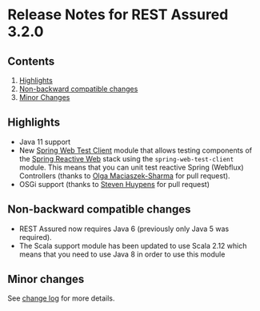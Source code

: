 # Release Notes for REST Assured 3.2.0 #

## Contents
1. [Highlights](#highlights)
1. [Non-backward compatible changes](#non-backward-compatible-changes)
1. [Minor Changes](#minor-changes)

## Highlights
* Java 11 support
* New [Spring Web Test Client](Usage#spring-web-test-client-module) module that allows testing components of the [Spring Reactive Web](https://docs.spring.io/spring/docs/current/spring-framework-reference/web-reactive.html) stack using the `spring-web-test-client` module. This means that you can unit test reactive Spring (Webflux) Controllers (thanks to [Olga Maciaszek-Sharma](https://github.com/OlgaMaciaszek) for pull request).
* OSGi support (thanks to [Steven Huypens](https://github.com/ponziani) for pull request)

## Non-backward compatible changes ##
* REST Assured now requires Java 6 (previously only Java 5 was required).
* The Scala support module has been updated to use Scala 2.12 which means that you need to use Java 8 in order to use this module

## Minor changes ##

See [change log](http://github.com/jayway/rest-assured/raw/master/changelog.txt) for more details.